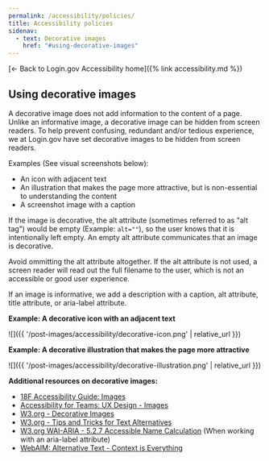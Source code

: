 ```yaml
---
permalink: /accessibility/policies/
title: Accessibility policies
sidenav:
  - text: Decorative images
    href: "#using-decorative-images"
---
```

[← Back to Login.gov Accessibility home]({% link accessibility.md %})

## Using decorative images

A decorative image does not add information to the content of a page. Unlike an informative image, a decorative image can be hidden from screen readers. To help prevent confusing, redundant and/or tedious experience, we at Login.gov have set decorative images to be hidden from screen readers.

Examples (See visual screenshots below):

- An icon with adjacent text
- An illustration that makes the page more attractive, but is non-essential to understanding the content
- A screenshot image with a caption

If the image is decorative, the alt attribute (sometimes referred to as "alt tag") would be empty (Example: `alt=""`), so the user knows that it is intentionally left empty. An empty alt attribute communicates that an image is decorative.

Avoid ommitting the alt attribute altogether. If the alt attribute is not used, a screen reader will read out the full filename to the user, which is not an accessible or good user experience.

If an image is informative, we add a description with a caption, alt attribute, title attribute, or aria-label attribute.

**Example: A decorative icon with an adjacent text**

![]({{ '/post-images/accessibility/decorative-icon.png' | relative_url }})

**Example: A decorative illustration that makes the page more attractive**

![]({{ '/post-images/accessibility/decorative-illustration.png' | relative_url }})

**Additional resources on decorative images:**

- [18F Accessibility Guide: Images](https://accessibility.18f.gov/images/)
- [Accessibility for Teams: UX Design - Images](https://accessibility.digital.gov/ux/images/)
- [W3.org - Decorative Images](https://www.w3.org/WAI/tutorials/images/decorative/)
- [W3.org - Tips and Tricks for Text Alternatives](https://www.w3.org/WAI/tutorials/images/tips/)
- [W3.org WAI-ARIA - 5.2.7 Accessible Name Calculation](https://www.w3.org/WAI/PF/aria/complete#namecalculation) (When working with an aria-label attribute)
- [WebAIM: Alternative Text - Context is Everything](https://webaim.org/techniques/alttext/#context)
